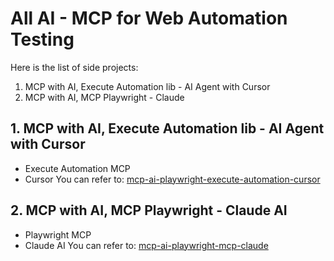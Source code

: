 # All AI - MCP for Web Automation Testing
Here is the list of side projects:
1. MCP with AI, Execute Automation lib - AI Agent with Cursor
2. MCP with AI, MCP Playwright - Claude
## 1. MCP with AI, Execute Automation lib - AI Agent with Cursor
- Execute Automation MCP
- Cursor
You can refer to:
[mcp-ai-playwright-execute-automation-cursor](./mcp-ai-playwright-execute-automation-cursor/README.md)
## 2. MCP with AI, MCP Playwright - Claude AI
- Playwright MCP
- Claude AI
You can refer to:
[mcp-ai-playwright-mcp-claude](./mcp-ai-paywright-mcp-claude/README.md)